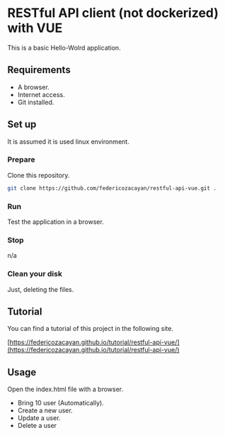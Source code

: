 # RESTful API client (not dockerized) with VUE

This is a basic Hello-Wolrd application.

## Requirements

- A browser.
- Internet access.
- Git installed.

## Set up
It is assumed it is used linux environment.

### Prepare

Clone this repository.

```bash
git clone https://github.com/federicozacayan/restful-api-vue.git .
```
### Run

Test the application in a browser.

### Stop

n/a

### Clean your disk

Just, deleting the files.

## Tutorial

You can find a tutorial of this project in the following site.

[https://federicozacayan.github.io/tutorial/restful-api-vue/](https://federicozacayan.github.io/tutorial/restful-api-vue/)

## Usage

Open the index.html file with a browser.

- Bring 10 user (Automatically).
- Create a new user.
- Update a user.
- Delete a user
